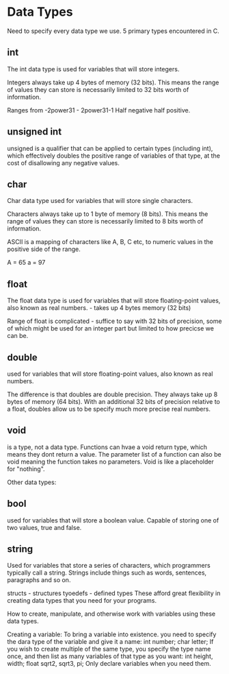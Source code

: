 # Data Types
Need to specify every data type we use.
5 primary types encountered in C.

## int
The int data type is used for variables that will store integers.

Integers always take up 4 bytes of memory (32 bits). This means the range of values they can store is necessarily limited to 32 bits worth of information.

Ranges from -2power31 - 2power31-1
Half negative half positive.

## unsigned int
unsigned is a qualifier that can be applied to certain types (including int), which effectively doubles the positive range of variables of that type, at the cost of disallowing any negative values.

## char
Char data type used for variables that will store single characters.

Characters always take up to 1 byte of memory (8 bits). This means the range of values they can store is necessarily limited to 8 bits worth of information.

ASCII is a mapping of characters like A, B, C etc, to numeric values in the positive side of the range.

A = 65
a = 97


## float
The float data type is used for variables that will store floating-point values, also known as real numbers. - takes up 4 bytes memory (32 bits)

Range of float is complicated - suffice to say with 32 bits of precision, some of which might be used for an integer part but limited to how precicse we can be.

## double
used for variables that will store floating-point values, also known as real numbers.

The difference is that doubles are double precision. They always take up 8 bytes of memory (64 bits). With an additional 32 bits of precision relative to a float, doubles allow us to be specify much more precise real numbers.

## void
is a type, not a data type.
Functions can hvae a void return type, which means they dont return a value.
The parameter list of a function can also be void meaning the function takes no parameters.
Void is like a placeholder for "nothing".

Other data types:

## bool
used for variables that will store a boolean value. Capable of storing one of two values, true and false.

## string
Used for variables that store a series of characters, which programmers typically call a string.
Strings include things such as words, sentences, paragraphs and so on.

structs - structures
tyoedefs - defined types
These afford great flexibility in creating data types that you need for your programs.

How to create, manipulate, and otherwise work with variables using these data types.

Creating a variable:
To bring a variable into existence. you need to specify the dara type of the variable and give it a name:
int number;
char letter;
If you wish to create multiple of the same type, you specify the type name once, and then list as many variables of that type as you want:
int height, width;
float sqrt2, sqrt3, pi;
Only declare variables when you need them.






